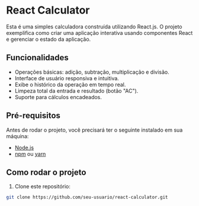 # React Calculator

Esta é uma simples calculadora construída utilizando React.js. O projeto exemplifica como criar uma aplicação interativa usando componentes React e gerenciar o estado da aplicação.

## Funcionalidades

- Operações básicas: adição, subtração, multiplicação e divisão.
- Interface de usuário responsiva e intuitiva.
- Exibe o histórico da operação em tempo real.
- Limpeza total da entrada e resultado (botão "AC").
- Suporte para cálculos encadeados.

## Pré-requisitos

Antes de rodar o projeto, você precisará ter o seguinte instalado em sua máquina:

- [Node.js](https://nodejs.org/en/)
- [npm](https://www.npmjs.com/) ou [yarn](https://yarnpkg.com/)

## Como rodar o projeto

1. Clone este repositório:

```bash
git clone https://github.com/seu-usuario/react-calculator.git